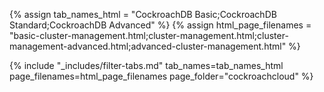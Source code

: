 {% assign tab_names_html = "CockroachDB Basic;CockroachDB Standard;CockroachDB Advanced" %}
{% assign html_page_filenames = "basic-cluster-management.html;cluster-management.html;cluster-management-advanced.html;advanced-cluster-management.html" %}

{% include "_includes/filter-tabs.md" tab_names=tab_names_html page_filenames=html_page_filenames page_folder="cockroachcloud" %}
